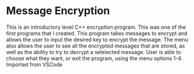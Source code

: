 # Message Encryption
This is an introductory level C++ encryption program. This was one of the first programs that I created.
This program takes messages to encrypt and allows the user to input the desired key to encrypt the message. 
The menu also allows the user to see all the encrypted messages that are stored, as well as the ability to try to decrypt a selelected message.
User is able to choose what they want, or exit the program, using the menu options 1-4.
Imported from VSCode

